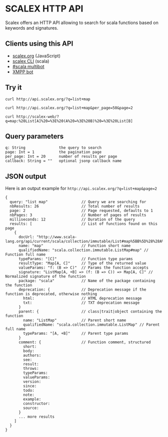 # SCALEX HTTP API

Scalex offers an HTTP API allowing to search for scala functions based on keywords and signatures.

## Clients using this API

- [scalex.org](http://scalex.org) (JavaScript)
- [scalex CLI](https://github.com/jonifreeman/Scalex-CLI) (scala)
- [#scala multibot](https://github.com/lopex/multibot/blob/master/src/main/scala/org/multibot/Multibot.scala)
- [XMPP bot](https://github.com/charleso/Scala-XMPP-Bot)

## Try it

    curl http://api.scalex.org/?q=list+map

    curl http://api.scalex.org/?q=list+map&per_page=50&page=2

    curl http://scalex-web/?q=map:%20List[A]%20=%3E%20(A%20=%3E%20B)%20=%3E%20List[B]

## Query parameters

    q: String               the query to search
    page: Int = 1           the pagination page
    per_page: Int = 20      number of results per page
    callback: String = ""   optional jsonp callback name

## JSON output

Here is an output example for `http://api.scalex.org/?q=list+map&page=2`

    {
      query: "list map"               // Query we are searching for
      nbResults: 26                   // Total number of results
      page: 2                         // Page requested, defaults to 1
      nbPages: 3                      // Number of pages of results
      milliseconds: 12                // Duration of the query
      results: [                      // List of functions found on this page
        {
          docUrl: "http://www.scala-lang.org/api/current/scala/collection/immutable/List#map%5BB%5D%28%28A%29%20%E2%87%92%20B%29%3AList%5BB%5D"
          name: "map"                 // Function short name
          qualifiedName: "scala.collection.immutable.ListMap#map" // Function full name
          typeParams: "[C]"           // Function type params
          resultType: "Map[A, C]"     // Type of the returned value
          valueParams: "f: (B => C)"  // Params the function accepts
          signature: "ListMap[A, +B] => (f: (B => C)) => Map[A, C]" // Normalized signature of the function
          package: "scala"            // Name of the package containing the function
          deprecation: {              // Deprecation message if the function is deprecated, otherwise nothing
            html:                     // HTML deprecation message
            txt:                      // TXT deprecation message
          }
          parent: {                   // class|trait|object containing the function
            name: "ListMap"           // Parent short name
            qualifiedName: "scala.collection.immutable.ListMap" // Parent full name
            typeParams: "[A, +B]"     // Parent type params
          }
          comment: {                  // Function comment, structured
            short: 
            body: 
            authors: 
            see: 
            result: 
            throws: 
            typeParams: 
            valueParams: 
            version: 
            since: 
            todo: 
            note: 
            example: 
            constructor: 
            source: 
          }
          ... more results
        ]
      }
    }
